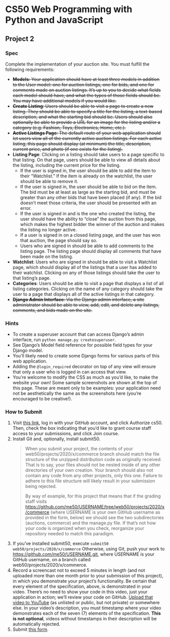 # CS50 Web Programming with Python and JavaScript

## Project 2
### Spec
Complete the implementation of your auction site. You must fulfill the following requirements:

* ~~**Models**: Your application should have at least three models in addition to the User model: one for auction listings, one for bids, and one for comments made on auction listings. It’s up to you to decide what fields each model should have, and what the types of those fields should be. You may have additional models if you would like.~~
* ~~**Create Listing**: Users should be able to visit a page to create a new listing. They should be able to specify a title for the listing, a text-based description, and what the starting bid should be. Users should also optionally be able to provide a URL for an image for the listing and/or a category (e.g. Fashion, Toys, Electronics, Home, etc.).~~
* ~~**Active Listings Page**: The default route of your web application should let users view all of the currently active auction listings. For each active listing, this page should display (at minimum) the title, description, current price, and photo (if one exists for the listing).~~
* **Listing Page**: Clicking on a listing should take users to a page specific to that listing. On that page, users should be able to view all details about the listing, including the current price for the listing.
    * If the user is signed in, the user should be able to add the item to their “Watchlist.” If the item is already on the watchlist, the user should be able to remove it.
    * If the user is signed in, the user should be able to bid on the item. The bid must be at least as large as the starting bid, and must be greater than any other bids that have been placed (if any). If the bid doesn’t meet those criteria, the user should be presented with an error.
    * If the user is signed in and is the one who created the listing, the user should have the ability to “close” the auction from this page, which makes the highest bidder the winner of the auction and makes the listing no longer active.
    * If a user is signed in on a closed listing page, and the user has won that auction, the page should say so.
    * Users who are signed in should be able to add comments to the listing page. The listing page should display all comments that have been made on the listing.
* **Watchlist**: Users who are signed in should be able to visit a Watchlist page, which should display all of the listings that a user has added to their watchlist. Clicking on any of those listings should take the user to that listing’s page.
* **Categories**: Users should be able to visit a page that displays a list of all listing categories. Clicking on the name of any category should take the user to a page that displays all of the active listings in that category.
* ~~**Django Admin Interface**: Via the Django admin interface, a site administrator should be able to view, add, edit, and delete any listings, comments, and bids made on the site.~~

### Hints
* To create a superuser account that can access Django’s admin interface, run `python manage.py createsuperuser`.
* See Django’s Model field reference for possible field types for your Django model.
* You’ll likely need to create some Django forms for various parts of this web application.
* Adding the `@login_required` decorator on top of any view will ensure that only a user who is logged in can access that view.
* You’re welcome to modify the CSS as much as you’d like, to make the website your own! Some sample screenshots are shown at the top of this page. These are meant only to be examples: your application need not be aesthetically the same as the screenshots here (you’re encouraged to be creative!).

### How to Submit
1. Visit [this link](https://submit.cs50.io/invites/89679428401548238ceb022f141b9947), log in with your GitHub account, and click Authorize cs50. Then, check the box indicating that you’d like to grant course staff access to your submissions, and click Join course.
2. Install Git and, optionally, install submit50.
    > When you submit your project, the contents of your web50/projects/2020/x/commerce branch should match the file structure of the unzipped distribution code as originally received. That is to say, your files should not be nested inside of any other directories of your own creation. Your branch should also not contain any code from any other projects, only this one. Failure to adhere to this file structure will likely result in your submission being rejected.
    > 
    > By way of example, for this project that means that if the grading staff visits https://github.com/me50/USERNAME/tree/web50/projects/2020/x/commerce (where USERNAME is your own GitHub username as provided in the form, below) we should see the two subdirectories (auctions, commerce) and the manage.py file. If that’s not how your code is organized when you check, reorganize your repository needed to match this paradigm.
3. If you’ve installed submit50, execute 
   `submit50 web50/projects/2020/x/commerce`
   Otherwise, using Git, push your work to https://github.com/me50/USERNAME.git, where USERNAME is your GitHub username, on a branch called web50/projects/2020/x/commerce.
4. Record a screencast not to exceed 5 minutes in length (and not uploaded more than one month prior to your submission of this project), in which you demonstrate your project’s functionality. Be certain that every element of the specification, above, is demonstrated in your video. There’s no need to show your code in this video, just your application in action; we’ll review your code on GitHub. [Upload that video to YouTube](https://www.youtube.com/upload) (as unlisted or public, but not private) or somewhere else. In your video’s description, you must timestamp where your video demonstrates each of the seven (7) elements of the specification. **This is not optional**, videos without timestamps in their description will be automatically rejected.
5. Submit [this form](https://forms.cs50.io/b87fb5a9-d373-44ba-aa98-94d4ee3eed38).
